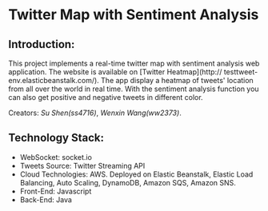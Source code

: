 # Twitter Map with Sentiment Analysis

## Introduction:

This project implements a real-time twitter map with sentiment analysis web application. 
The website is available on [Twitter Heatmap](http:// testtweet-env.elasticbeanstalk.com/). 
The app display a heatmap of tweets' location from all over the world in real time. With the sentiment analysis function you can also get positive and negative tweets in different color.

Creators: *Su Shen(ss4716)*, *Wenxin Wang(ww2373)*.


## Technology Stack:

+ WebSocket: socket.io
+ Tweets Source: Twitter Streaming API
+ Cloud Technologies: AWS. Deployed on Elastic Beanstalk, Elastic Load Balancing, Auto Scaling, DynamoDB, Amazon SQS, Amazon SNS.
+ Front-End: Javascript
+ Back-End: Java
